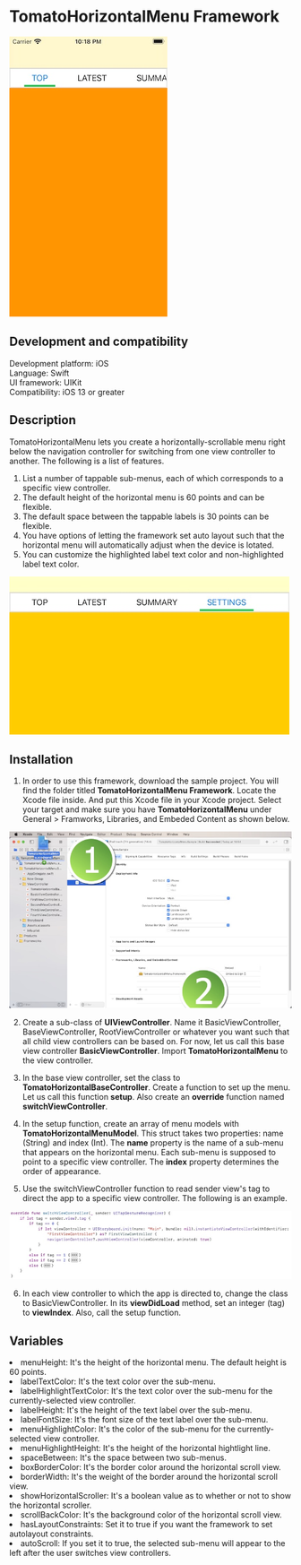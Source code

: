 # TomatoHorizontalMenu Framework

![](Screenshots/Screenshot_001.jpg)

<h2>Development and compatibility</h2>

Development platform: iOS<br/>
Language: Swift<br/>
UI framework: UIKit<br/>
Compatibility: iOS 13 or greater<br/>

<h2>Description</h2>

TomatoHorizontalMenu lets you create a horizontally-scrollable menu right below the navigation controller for switching from one view controller to another.  The following is a list of features.

<ol>
<li>List a number of tappable sub-menus, each of which corresponds to a specific view controller.</li>
<li>The default height of the horizontal menu is 60 points and can be flexible.</li>
<li>The default space between the tappable labels is 30 points can be flexible.</li>
<li>You have options of letting the framework set auto layout such that the horizontal menu will automatically adjust when the device is lotated.</li>
<li>You can customize the highlighted label text color and non-highlighted label text color.</li>
</ol>

![](Screenshots/Screenshot_002.jpg)

<h2>Installation</h2>

1. In order to use this framework, download the sample project.  You will find the folder titled **TomatoHorizontalMenu Framework**.  Locate the Xcode file inside.  And put this Xcode file in your Xcode project.  Select your target and make sure you have **TomatoHorizontalMenu** under General > Framworks, Libraries, and Embeded Content as shown below.

![](Screenshots/Screenshot_003.jpg)

2. Create a sub-class of **UIViewController**.  Name it BasicViewController, BaseViewController, RootViewController or whatever you want such that all child view controllers can be based on.  For now, let us call this base view controller **BasicViewController**.  Import **TomatoHorizontalMenu** to the view controller.

3. In the base view controller, set the class to **TomatoHorizontalBaseController**.  Create a function to set up the menu.  Let us call this function **setup**.  Also create an **override** function named **switchViewController**.

4. In the setup function, create an array of menu models with **TomatoHorizontalMenuModel**.  This struct takes two properties: name (String) and index (Int).  The **name** property is the name of a sub-menu that appears on the horizontal menu.  Each sub-menu is supposed to point to a specific view controller.  The **index** property determines the order of appearance.

5. Use the switchViewController function to read sender view's tag to direct the app to a specific view controller.  The following is an example.

![](Screenshots/Screenshot_004.jpg)

6. In each view controller to which the app is directed to, change the class to BasicViewController.  In its **viewDidLoad** method, set an integer (tag) to **viewIndex**.  Also, call the setup function.

<h2>Variables</h2>

<li>menuHeight: It's the height of the horizontal menu.  The default height is 60 points.</li>
<li>labelTextColor: It's the text color over the sub-menu.</li>
<li>labelHighlightTextColor: It's the text color over the sub-menu for the currently-selected view controller.</li>
<li>labelHeight: It's the height of the text label over the sub-menu.</li>
<li>labelFontSize: It's the font size of the text label over the sub-menu.</li>
<li>menuHighlightColor: It's the color of the sub-menu for the currently-selected view controller.</li>
<li>menuHighlightHeight: It's the height of the horizontal hightlight line.</li>
<li>spaceBetween: It's the space between two sub-menus.</li>
<li>boxBorderColor: It's the border color around the horizontal scroll view.</li>
<li>borderWidth: It's the weight of the border around the horizontal scroll view.</li>
<li>showHorizontalScroller: It's a boolean value as to whether or not to show the horizontal scroller.</li>
<li>scrollBackColor: It's the background color of the horizontal scroll view.</li>
<li>hasLayoutConstraints: Set it to true if you want the framework to set autolayout constraints.</li>
<li>autoScroll: If you set it to true, the selected sub-menu will appear to the left after the user switches view controllers.</li>

